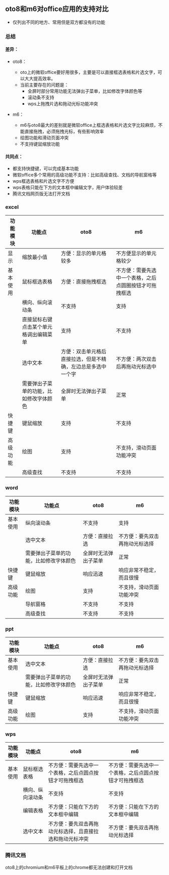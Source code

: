 ## oto8和m6对office应用的支持对比
- 仅列出不同的地方、常用但是双方都没有的功能

### 总结
#### 差异：
- oto8：
   - oto上的微软office要好用很多，主要是可以直接框选表格和片选文字，可以大大提高效率。
   - 当前主要存在的问题是：
      - 全屏时部分常用功能无法弹出子菜单，比如修改字体颜色等
      - 滚动条不支持
      - wps上拖拽片选和拖动光标功能冲突
      
- m6：
   - m6与oto8最大的差别就是微软office上框选表格和片选文字比较麻烦，不能直接拖拽，必须拖拽光标，有些影响效率
   - 绘图功能和滑动页面冲突
   - 不支持键鼠缩放功能

#### 共同点：
- 都支持快捷键，可以完成基本功能
- 微软office多个常用的高级功能不支持：比如高级查找、文档的导航窗格等
- wps框选表格和片选文字不方便
- wps表格只能在下方的文本框中编辑文字，用户体验较差
- 腾讯文档网页版无法打开文档

### excel
|功能模块|功能点|oto8|m6|
|-----|-----|-----|-----|
|显示|缩放最小值|方便：显示的单元格较多|不方便显示的单元格较少|
|基本使用|鼠标框选表格|方便：直接拖拽框选|不方便：需要先选中一个表格，之后点圆圈按钮才可拖拽框选|
||横向、纵向滚动条|不支持|支持|
||直接鼠标右键点击某个单元格调出编辑菜单|支持|不支持|
||选中文本|方便：双击单元格后直接拉选，但是不精确，左边总是多选中一个字|不方便：两次双击后再拖动光标选中|
||需要弹出子菜单的功能，比如修改字体颜色|全屏时无法弹出子菜单|正常|
|快捷键|键鼠缩放|支持|不支持|
|高级功能|绘图|支持|不支持，滑动页面功能冲突|
||高级查找|不支持|不支持|

### word
|功能模块|功能点|oto8|m6|
|-----|-----|-----|-----|
|基本使用|纵向滚动条|不支持|支持|
||选中文本|方便：直接拉选|不方便：要先双击再拖动光标选择|
||需要弹出子菜单的功能，比如修改字体颜色|全屏时无法弹出子菜单|正常|
|快捷键|键鼠缩放|响应迅速|响应非常不稳定，而且很慢|
|高级功能|绘图|支持|不支持，滑动页面功能冲突|
||导航窗格|不支持|不支持|
||高级查找|不支持|不支持|

### ppt
|功能模块|功能点|oto8|m6|
|-----|-----|-----|-----|
|基本使用|选中文本|方便：直接拉选|不方便：要先双击再拖动光标选择|
||需要弹出子菜单的功能，比如修改字体颜色|全屏时无法弹出子菜单|正常|
|快捷键|键鼠缩放|响应迅速|响应非常不稳定，而且很慢|
|高级功能|绘图|支持|不支持，滑动页面功能冲突|

### wps
|功能模块|功能点|oto8|m6|
|-----|-----|-----|-----|
|基本使用|鼠标框选表格|不方便：需要先选中一个表格，之后点圆点按钮才可拖拽框选|不方便：需要先选中一个表格，之后点圆点按钮才可拖拽框选|
||横向、纵向滚动条|不支持|不支持|
||编辑表格|不方便：只能在下方的文本框中编辑|不方便：只能在下方的文本框中编辑|
||选中文本|不方便：要先双击再拖动光标选择，且直接拉选和拖动光标冲突|不方便：要先双击再拖动光标选择|

### 腾讯文档
oto8上的chromium和m6平板上的chrome都无法创建和打开文档
